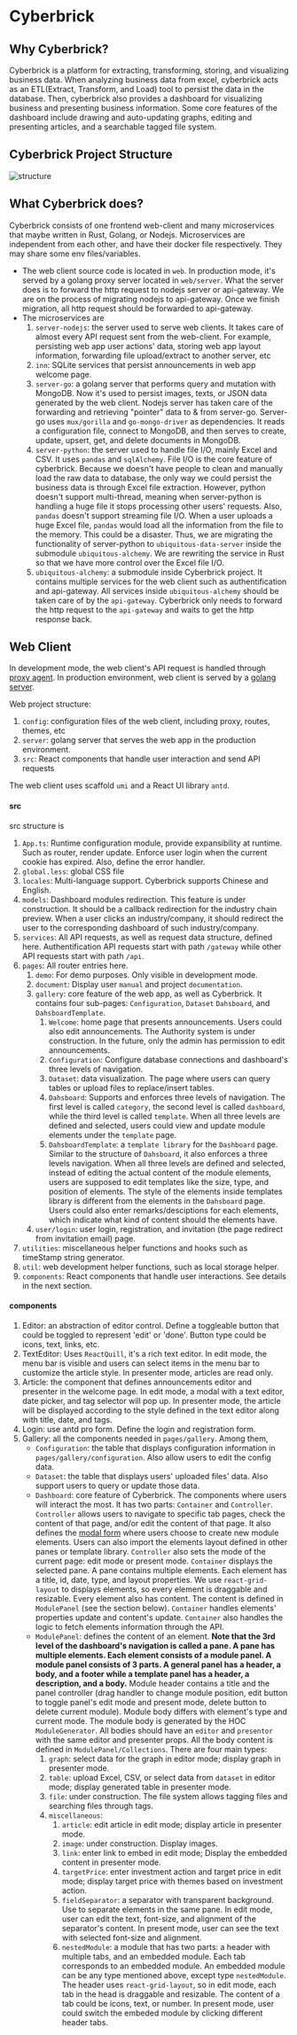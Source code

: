 # Cyberbrick

## Why Cyberbrick?

Cyberbrick is a platform for extracting, transforming, storing, and visualizing business data. When analyzing business data from excel, cyberbrick acts as an ETL(Extract, Transform, and Load) tool to persist the data in the database. Then, cyberbrick also provides a dashboard for visualizing business and presenting business information. Some core features of the dashboard include drawing and auto-updating graphs, editing and presenting articles, and a searchable tagged file system.

## Cyberbrick Project Structure

![structure](structure.png)

## What Cyberbrick does?

Cyberbrick consists of one frontend web-client and many microservices that maybe written in Rust, Golang, or Nodejs. Microservices are independent from each other, and have their docker file respectively. They may share some env files/variables.

- The web client source code is located in `web`. In production mode, it's served by a golang proxy server located in `web/server`. What the server does is to forward the http request to nodejs server or api-gateway. We are on the process of migrating nodejs to api-gateway. Once we finish migration, all http request should be forwarded to api-gateway.
- The microservices are
  1. `server-nodejs`: the server used to serve web clients. It takes care of almost every API request sent from the web-client. For example, persisting web app user actions' data, storing web app layout information, forwarding file upload/extract to another server, etc
  2. `inn`: SQLite services that persist announcements in web app welcome page.
  3. `server-go`: a golang server that performs query and mutation with MongoDB. Now it's used to persist images, texts, or JSON data generated by the web client. Nodejs server has taken care of the forwarding and retrieving "pointer" data to & from server-go.
     Server-go uses `mux/gorilla` and `go-mongo-driver` as dependencies. It reads a configuration file, connect to MongoDB, and then serves to create, update, upsert, get, and delete documents in MongoDB.
  4. `server-python`: the server used to handle file I/O, mainly Excel and CSV. It uses `pandas` and `sqlAlchemy`. File I/O is the core feature of cyberbrick. Because we doesn't have people to clean and manually load the raw data to database, the only way we could persist the business data is through Excel file extraction.
     However, python doesn't support multi-thread, meaning when server-python is handling a huge file it stops processing other users' requests. Also, `pandas` doesn't support streaming file I/O. When a user uploads a huge Excel file, `pandas` would load all the information from the file to the memory. This could be a disaster. Thus, we are migrating the functionality of server-python to `ubiquitous-data-server` inside the submodule `ubiquitous-alchemy`. We are rewriting the service in Rust so that we have more control over the Excel file I/O.
  5. `ubiquitous-alchemy`: a submodule inside Cyberbrick project. It contains multiple services for the web client such as authentification and api-gateway. All services inside `ubiquitous-alchemy` should be taken care of by the `api-gateway`. Cyberbrick only needs to forward the http request to the `api-gateway` and waits to get the http response back.

## Web Client

In development mode, the web client's API request is handled through [proxy agent](../web/config/proxy.ts). In production environment, web client is served by a [golang server](../web/server/main.go).

Web project structure:

1. `config`: configuration files of the web client, including proxy, routes, themes, etc
2. `server`: golang server that serves the web app in the production environment.
3. `src`: React components that handle user interaction and send API requests

The web client uses scaffold `umi` and a React UI library `antd`.

#### src

src structure is

1. `App.ts`: Runtime configuration module, provide expansibility at runtime. Such as router, render update. Enforce user login when the current cookie has expired. Also, define the error handler.
2. `global.less`: global CSS file
3. `locales`: Multi-language support. Cyberbrick supports Chinese and English.
4. `models`: Dashboard modules redirection. This feature is under construction. It should be a callback redirection for the industry chain preview. When a user clicks an industry/company, it should redirect the user to the corresponding dashboard of such industry/company.
5. `services`: All API requests, as well as request data structure, defined here. Authentification API requests start with path `/gateway` while other API requests start with path `/api`.
6. `pages`: All router entries here.
   1. `demo`: For demo purposes. Only visible in development mode.
   2. `document`: Display user `manual` and project `documentation`.
   3. `gallery`: core feature of the web app, as well as Cyberbrick. It contains four sub-pages: `Configuration`, `Dataset` `Dahsboard`, and `DahsboardTemplate`.
      1. `Welcome`: home page that presents announcements. Users could also edit announcements. The Authority system is under construction. In the future, only the admin has permission to edit announcements.
      2. `Configuration`: Configure database connections and dashboard's three levels of navigation.
      3. `Dataset`: data visualization. The page where users can query tables or upload files to replace/insert tables.
      4. `Dahsboard`: Supports and enforces three levels of navigation. The first level is called `category`, the second level is called `dashboard`, while the third level is called `template`. When all three levels are defined and selected, users could view and update module elements under the `template` page.
      5. `DahsboardTemplate`: a `template library` for the `Dashboard` page. Similar to the structure of `Dahsboard`, it also enforces a three levels navigation. When all three levels are defined and selected, instead of editing the actual content of the module elements, users are supposed to edit templates like the size, type, and position of elements. The style of the elements inside templates library is different from the elements in the `Dahsboard` page. Users could also enter remarks/desciptions for each elements, which indicate what kind of content should the elements have.
   4. `user/login`: user login, registration, and invitation (the page redirect from invitation email) page.
7. `utilities`: miscellaneous helper functions and hooks such as timeStamp string generator.
8. `util`: web development helper functions, such as local storage helper.
9. `components`: React components that handle user interactions. See details in the next section.

#### components

1. Editor: an abstraction of editor control. Define a toggleable button that could be toggled to represent 'edit' or 'done'. Button type could be icons, text, links, etc.
2. TextEditor: Uses `ReactQuill`, it's a rich text editor. In edit mode, the menu bar is visible and users can select items in the menu bar to customize the article style. In presenter mode, articles are read only.
3. Article: the component that defines announcements editor and presenter in the welcome page. In edit mode, a modal with a text editor, date picker, and tag selector will pop up. In presenter mode, the article will be displayed according to the style defined in the text editor along with title, date, and tags.
4. Login: use antd pro form. Define the login and registration form.
5. Gallery: all the components needed in `pages/gallery`. Among them,
   - `Configuration`: the table that displays configuration information in `pages/gallery/configuration`. Also allow users to edit the config data.
   - `Dataset`: the table that displays users' uploaded files' data. Also support users to query or update those data.
   - `Dashboard`: core feature of Cyberbrick. The components where users will interact the most. It has two parts: `Container` and `Controller`.
     `Controller` allows users to navigate to specific tab pages, check the content of that page, and/or edit the content of that page. It also defines the [modal form](../web/src/components/Gallery/Dashboard/DashboardController/AddModuleModal.tsx) where users choose to create new module elements. Users can also import the elements layout defined in other panes or template library. `Controller` also sets the mode of the current page: edit mode or present mode.
     `Container` displays the selected pane. A pane contains multiple elements. Each element has a title, id, date, type, and layout properties. We use `react-grid-layout` to displays elements, so every element is draggable and resizable. Every element also has content. The content is defined in `ModulePanel` (see the section below). `Container` handles elements' properties update and content's update. `Container` also handles the logic to fetch elements information through the API.
   - `ModulePanel`: defines the content of an element. **Note that the 3rd level of the dashboard's navigation is called a pane. A pane has multiple elements. Each element consists of a module panel. A module panel consists of 3 parts. A general panel has a header, a body, and a footer while a template panel has a header, a description, and a body.**
     Module header contains a title and the panel controller (drag handler to change module position, edit button to toggle panel's edit mode and present mode, delete button to delete current module).
     Module body differs with element's type and current mode. The module body is generated by the HOC `ModuleGenerator`. All bodies should have an `editor` and `presentor` with the same editor and presenter props. All the body content is defined in `ModulePanel/Collections`. There are four main types:
     1. `graph`: select data for the graph in editor mode; display graph in presenter mode.
     2. `table`: upload Excel, CSV, or select data from `dataset` in editor mode; display generated table in presenter mode.
     3. `file`: under construction. The file system allows tagging files and searching files through tags.
     4. `miscellaneous`:
        1. `article`: edit article in edit mode; display article in presenter mode.
        2. `image`: under construction. Display images.
        3. `link`: enter link to embed in edit mode; Display the embedded content in presenter mode.
        4. `targetPrice`: enter investment action and target price in edit mode; display target price with themes based on investment action.
        5. `fieldSeparator`: a separator with transparent background. Use to separate elements in the same pane. In edit mode, user can edit the text, font-size, and alignment of the separator's content. In present mode, user can see the text with selected font-size and alignment.
        6. `nestedModule`: a module that has two parts: a header with multiple tabs, and an embedded module. Each tab corresponds to an embedded module. An embedded module can be any type mentioned above, except type `nestedModule`. The header uses `react-grid-layout`, so in edit mode, each tab in the head is draggable and resizable. The content of a tab could be icons, text, or number. In present mode, user could switch the embeded module by clicking different header tabs.

